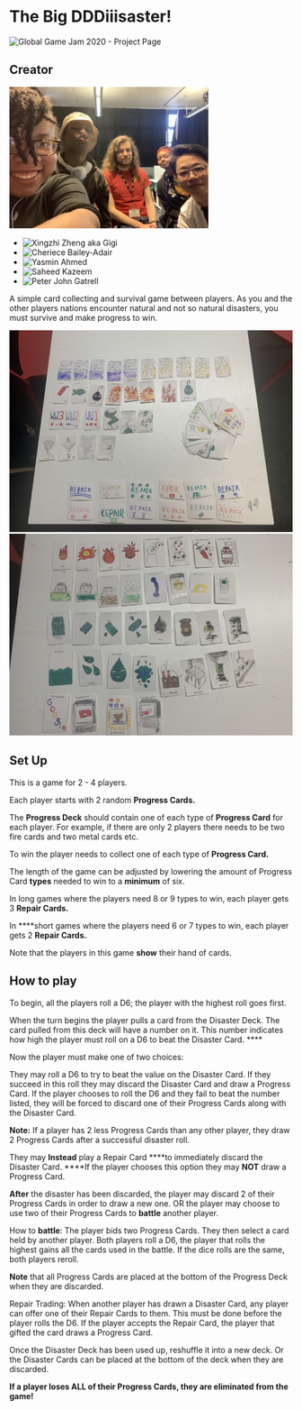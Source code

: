 # The Big DDDiiisaster!

![Global Game Jam 2020 - Project Page](https://globalgamejam.org/2020/games/big-disaster-5)

## Creator

![foo](https://github.com/remaerd/The-Big-Disaster/blob/master/img_0247_0.jpg)

- ![Xingzhi Zheng aka Gigi](https://twitter.com/remaerd)
- ![Cheriece Bailey-Adair](https://instagram.com/ceebee4eva)
- ![Yasmin Ahmed](mailto://yasmin.mohammed16@outlook.com)
- ![Saheed Kazeem](mailto://saheekazeem@gmail.com)
- ![Peter John Gatrell](mailto://peter.gatrell@ntlworld.com)

A simple card collecting and survival game between players. As you and the other players nations encounter natural and not so natural disasters, you must survive and make progress to win.

![foo](https://github.com/remaerd/The-Big-Disaster/blob/master/img_0248_0.jpg)
![foo](https://github.com/remaerd/The-Big-Disaster/blob/master/img_0249.jpg)

## Set Up

This is a game for 2 - 4 players.

Each player starts with 2 random **Progress Cards.**

The **Progress Deck** should contain one of each type of **Progress Card** for each player. For example, if there are only 2 players there needs to be two fire cards and two metal cards etc.

To win the player needs to collect one of each type of **Progress Card.**

The length of the game can be adjusted by lowering the amount of Progress Card **types** needed to win to a **minimum** of six.

In long games where the players need 8 or 9 types to win, each player gets 3 **Repair Cards.**

In ****short games where the players need 6 or 7 types to win, each player gets 2 **Repair Cards.**

Note that the players in this game **show** their hand of cards.

## How to play

To begin, all the players roll a D6; the player with the highest roll goes first.

When the turn begins the player pulls a card from the Disaster Deck. The card pulled from this deck will have a number on it. This number indicates how high the player must roll on a D6 to beat the Disaster Card. ****

Now the player must make one of two choices:

They may roll a D6 to try to beat the value on the Disaster Card. If they succeed in this roll they may discard the Disaster Card and draw a Progress Card. If the player chooses to roll the D6 and they fail to beat the number listed, they will be forced to discard one of their Progress Cards along with the Disaster Card.

**Note:** If a player has 2 less Progress Cards than any other player, they draw 2 Progress Cards after a successful disaster roll.

They may **Instead** play a Repair Card ****to immediately discard the Disaster Card. ****If the player chooses this option they may **NOT** draw a Progress Card.

**After** the disaster has been discarded, the player may discard 2 of their Progress Cards in order to draw a new one. OR the player may choose to use two of their Progress Cards to **battle** another player.

How to **battle**: The player bids two Progress Cards. They then select a card held by another player. Both players roll a D6, the player that rolls the highest gains all the cards used in the battle. If the dice rolls are the same, both players reroll.

**Note** that all Progress Cards are placed at the bottom of the Progress Deck when they are discarded.

Repair Trading: When another player has drawn a Disaster Card, any player can offer one of their Repair Cards to them. This must be done before the player rolls the D6. If the player accepts the Repair Card, the player that gifted the card draws a Progress Card.

Once the Disaster Deck has been used up, reshuffle it into a new deck. Or the Disaster Cards can be placed at the bottom of the deck when they are discarded.

**If a player loses ALL of their Progress Cards, they are eliminated from the game!**


